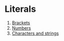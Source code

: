 # Literals
1. [Brackets](language-design/literals/brackets.md)
2. [Numbers](language-design/literals/numbers.md)
3. [Characters and strings](language-design/literals/characters-and-strings.md)
